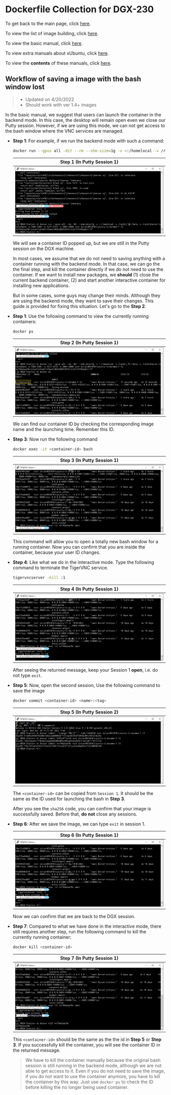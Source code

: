 # Dockerfile Collection for DGX-230

To get back to the main page, click [here](../index).

To view the list of image building, click [here](../dockerlist).

To view the basic manual, click [here](../manual).

To view extra manuals about xUbuntu, click [here](../manual-xubuntu).

To view the **contents** of these manuals, click [here](../manual-session).

## Workflow of saving a image with the bash window lost

> * Updated on 4/20/2022
> * Should work with ver 1.4+ images

In the basic manual, we suggest that users can launch the container in the backend mode. In this case, the desktop will remain open even we close our Putty session. However, if we are using this mode, we can not get access to the bash window where the VNC services are managed.

* **Step 1**: For example, if we run the backend mode with such a command:

    ```bash
    docker run --gpus all -dit --rm --shm-size=1g -v ~:/homelocal -v /raid/xxx:/data -v /raid/shared:/shareddata -p 5901:5901 -p 5212:5212 -p 6080:6080 <name>:<tag>
    ```

    |   Step 1 (In Putty Session 1)  |
    | :----------------------------: |
    | ![step-1](./display/backend/step-1.png) |

    We will see a container ID popped up, but we are still in the Putty session on the DGX machine.

    In most cases, we assume that we do not need to saving anything with a container running with the backend mode. In that case, we can go the the final step, and kill the container directly if we do not need to use the container. If we want to install new packages, we **should** (1) close the current backend container, (2) and start another interactive container for installing new applications.

    But in some cases, some guys may change their minds. Although they are using the backend mode, they want to save their changes. This guide is provided for fixing this situation. Let's go to the **Step 2**.

* **Step 1**: Use the following command to view the currently running containers:

    ```bash
    docker ps
    ```

    |   Step 2 (In Putty Session 1)  |
    | :----------------------------: |
    | ![step-2](./display/backend/step-2.png) |

    We can find our container ID by checking the corresponding image name and the launching time. Remember this ID.

* **Step 3**: Now run the following command

    ```bash
    docker exec -it <container-id> bash
    ```

    |   Step 3 (In Putty Session 1)  |
    | :----------------------------: |
    | ![step-3](./display/backend/step-3.png) |

    This command will allow you to open a totally new bash window for a running container. Now you can confirm that you are inside the container, because your user ID changes.

* **Step 4**: Like what we do in the interactive mode. Type the following command to terminate the TigerVNC service.

    ```bash
    tigervncserver -kill :1
    ```

    |   Step 4 (In Putty Session 1)  |
    | :----------------------------: |
    | ![step-4](./display/backend/step-4.png) |

    After seeing the returned message, keep your Session 1 **open**, i.e. do not type `exit`.

* **Step 5**: Now, open the second session, Use the following command to save the image

    ```bash
    docker commit <container-id> <name>:<tag>
    ```

    |   Step 5 (In Putty Session 2)  |
    | :-----------------------------: |
    | ![step-5](./display/backend/step-5.png) |

    The `<container-id>` can be copied from `Session 1`. It should be the same as the ID used for launching the bash in **Step 3**.

    After you see the `sha256` code, you can confirm that your image is successfully saved. Before that, **do not** close any sessions.

* **Step 6**: After we save the image, we can type `exit` in session 1.

    |   Step 6 (In Putty Session 1)  |
    | :-----------------------------: |
    | ![step-6](./display/backend/step-6.png) |

    Now we can confirm that we are back to the DGX session.

* **Step 7**: Compared to what we have done in the interactive mode, there still requires another step, run the following command to kill the currently running container:

    ```bash
    docker kill <container-id>
    ```

    |   Step 7 (In Putty Session 1)  |
    | :-----------------------------: |
    | ![step-7](./display/backend/step-7.png) |

    This `<container-id>` should be the same as the the id in **Step 5** or **Step 3**. If you successfully kill the container, you will see the container ID in the returned message.

    > We have to kill the container manually because the original bash session is still running in the backend mode, although we are not able to get access to it. Even if you do not need to save the image, if you do not want to use the container anymore, you have to kill the container by this way. Just use `docker ps` to check the ID before killing the no longer being used container.
